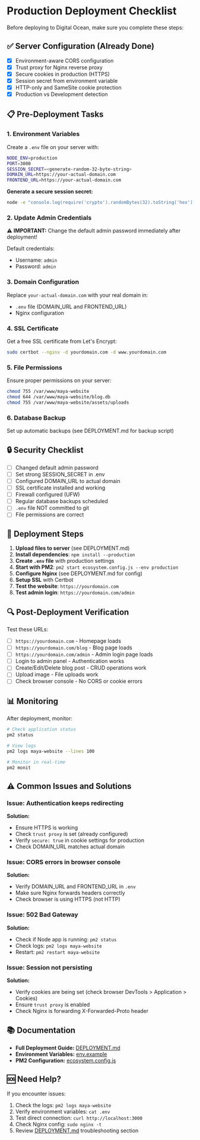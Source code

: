# Production Deployment Checklist

Before deploying to Digital Ocean, make sure you complete these steps:

## ✅ Server Configuration (Already Done)

- [x] Environment-aware CORS configuration
- [x] Trust proxy for Nginx reverse proxy
- [x] Secure cookies in production (HTTPS)
- [x] Session secret from environment variable
- [x] HTTP-only and SameSite cookie protection
- [x] Production vs Development detection

## 📋 Pre-Deployment Tasks

### 1. Environment Variables
Create a `.env` file on your server with:

```bash
NODE_ENV=production
PORT=3000
SESSION_SECRET=<generate-random-32-byte-string>
DOMAIN_URL=https://your-actual-domain.com
FRONTEND_URL=https://your-actual-domain.com
```

**Generate a secure session secret:**
```bash
node -e "console.log(require('crypto').randomBytes(32).toString('hex'))"
```

### 2. Update Admin Credentials
⚠️ **IMPORTANT:** Change the default admin password immediately after deployment!

Default credentials:
- Username: `admin`
- Password: `admin`

### 3. Domain Configuration
Replace `your-actual-domain.com` with your real domain in:
- `.env` file (DOMAIN_URL and FRONTEND_URL)
- Nginx configuration

### 4. SSL Certificate
Get a free SSL certificate from Let's Encrypt:
```bash
sudo certbot --nginx -d yourdomain.com -d www.yourdomain.com
```

### 5. File Permissions
Ensure proper permissions on your server:
```bash
chmod 755 /var/www/maya-website
chmod 644 /var/www/maya-website/blog.db
chmod 755 /var/www/maya-website/assets/uploads
```

### 6. Database Backup
Set up automatic backups (see DEPLOYMENT.md for backup script)

## 🔒 Security Checklist

- [ ] Changed default admin password
- [ ] Set strong SESSION_SECRET in .env
- [ ] Configured DOMAIN_URL to actual domain
- [ ] SSL certificate installed and working
- [ ] Firewall configured (UFW)
- [ ] Regular database backups scheduled
- [ ] `.env` file NOT committed to git
- [ ] File permissions are correct

## 🚀 Deployment Steps

1. **Upload files to server** (see DEPLOYMENT.md)
2. **Install dependencies**: `npm install --production`
3. **Create `.env` file** with production settings
4. **Start with PM2**: `pm2 start ecosystem.config.js --env production`
5. **Configure Nginx** (see DEPLOYMENT.md for config)
6. **Setup SSL** with Certbot
7. **Test the website**: `https://yourdomain.com`
8. **Test admin login**: `https://yourdomain.com/admin`

## 🔍 Post-Deployment Verification

Test these URLs:
- [ ] `https://yourdomain.com` - Homepage loads
- [ ] `https://yourdomain.com/blog` - Blog page loads
- [ ] `https://yourdomain.com/admin` - Admin login page loads
- [ ] Login to admin panel - Authentication works
- [ ] Create/Edit/Delete blog post - CRUD operations work
- [ ] Upload image - File uploads work
- [ ] Check browser console - No CORS or cookie errors

## 📊 Monitoring

After deployment, monitor:
```bash
# Check application status
pm2 status

# View logs
pm2 logs maya-website --lines 100

# Monitor in real-time
pm2 monit
```

## ⚠️ Common Issues and Solutions

### Issue: Authentication keeps redirecting
**Solution:** 
- Ensure HTTPS is working
- Check `trust proxy` is set (already configured)
- Verify `secure: true` in cookie settings for production
- Check DOMAIN_URL matches actual domain

### Issue: CORS errors in browser console
**Solution:**
- Verify DOMAIN_URL and FRONTEND_URL in `.env`
- Make sure Nginx forwards headers correctly
- Check browser is using HTTPS (not HTTP)

### Issue: 502 Bad Gateway
**Solution:**
- Check if Node app is running: `pm2 status`
- Check logs: `pm2 logs maya-website`
- Restart: `pm2 restart maya-website`

### Issue: Session not persisting
**Solution:**
- Verify cookies are being set (check browser DevTools > Application > Cookies)
- Ensure `trust proxy` is enabled
- Check Nginx is forwarding X-Forwarded-Proto header

## 📚 Documentation

- **Full Deployment Guide:** [DEPLOYMENT.md](./DEPLOYMENT.md)
- **Environment Variables:** [env.example](./env.example)
- **PM2 Configuration:** [ecosystem.config.js](./ecosystem.config.js)

## 🆘 Need Help?

If you encounter issues:
1. Check the logs: `pm2 logs maya-website`
2. Verify environment variables: `cat .env`
3. Test direct connection: `curl http://localhost:3000`
4. Check Nginx config: `sudo nginx -t`
5. Review [DEPLOYMENT.md](./DEPLOYMENT.md) troubleshooting section

